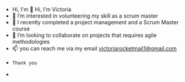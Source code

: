 - Hi, I'm 👋 Hi, I’m Victoria 
- 👀 I’m interested in volunteering my skill as a scrum master 
- 🌱 I recently completed a project management and a Scrum Master course 
- 💞️ I’m looking to collaborate on projects that requires agile methodologies 
- 📫 you can reach me via my email victoriarocketmail1@gmail.com 
-     Thank you
- 

<!---
Missgold123/Missgold123 is a ✨ special ✨ repository because its `README.md` (this file) appears on your GitHub profile.
You can click the Preview link to take a look at your changes.
--->
